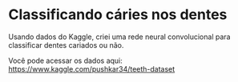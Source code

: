 # Classificando cáries nos dentes
Usando dados do Kaggle, criei uma rede neural convolucional para classificar dentes cariados ou não.

Você pode acessar os dados aqui: https://www.kaggle.com/pushkar34/teeth-dataset
